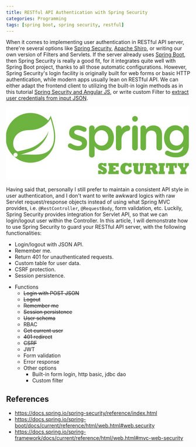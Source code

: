 ```yaml
---
title: RESTful API Authentication with Spring Security
categories: Programming
tags: [spring boot, spring security, restful]
---
```


When it comes to implementing user authentication in RESTful API server, there're several options like [Spring Security][1], [Apache Shiro][2], or writing our own version of Filters and Servlets. If the server already uses [Spring Boot][3], then Spring Security is really a good fit, for it integrates quite well with Spring Boot project, thanks to all those automatic configurations. However, Spring Security's login facility is originally built for web forms or basic HTTP authentication, while modern apps usually lean on RESTful API. We can either adapt the frontend client to utilizing the built-in login methods as in this tutorial [Spring Security and Angular JS][4], or write custom Filter to [extract user credentials from input JSON][5].

![Spring Security](images/spring-security.png)

Having said that, personally I still prefer to maintain a consistent API style in user authentication, and I don't want to write awkward logics with raw Servlet request/response objects instead of using what Spring MVC provides, i.e. `@RestController`, `@RequestBody`, form validation, etc. Luckily, Spring Security provides integration for Servlet API, so that we can login/logout user within the Controller. In this article, I will demonstrate how to use Spring Security to guard your RESTful API server, with the following functionalities:

* Login/logout with JSON API.
* Remember me.
* Return 401 for unauthenticated requests.
* Custom table for user data.
* CSRF protection.
* Session persistence.

<!-- more -->

* Functions
    * ~~Login with POST JSON~~
    * ~~Logout~~
    * ~~Remember me~~
    * ~~Session persistence~~
    * ~~User schema~~
    * RBAC
    * ~~Get current user~~
    * ~~401 redirect~~
    * ~~CSRF~~
    * JWT
    * Form validation
    * Error response
    * Other options
        * Built-in form login, http basic, jdbc dao
        * Custom filter

## References
* https://docs.spring.io/spring-security/reference/index.html
* https://docs.spring.io/spring-boot/docs/current/reference/html/web.html#web.security
* https://docs.spring.io/spring-framework/docs/current/reference/html/web.html#mvc-web-security


[1]: https://spring.io/projects/spring-security
[2]: https://shiro.apache.org/
[3]: https://spring.io/projects/spring-boot
[4]: https://spring.io/guides/tutorials/spring-security-and-angular-js/
[5]: https://ckinan.com/blog/spring-security-credentials-from-json-request/
